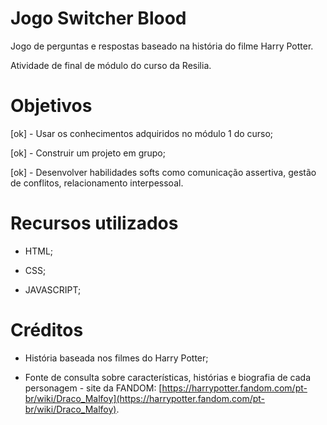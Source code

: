 # Jogo Switcher Blood
Jogo de perguntas e respostas baseado na história do filme Harry Potter.

Atividade de final de módulo do curso da Resilia.

# Objetivos
[ok] - Usar os conhecimentos adquiridos no módulo 1 do curso;

[ok] - Construir um projeto em grupo;

[ok] - Desenvolver habilidades softs como comunicação assertiva, gestão de conflitos, relacionamento interpessoal.

# Recursos utilizados
- HTML;

- CSS;

- JAVASCRIPT;

# Créditos
 - História baseada nos filmes do Harry Potter;

 - Fonte de consulta sobre características, histórias e biografia de cada personagem - site da FANDOM:  [https://harrypotter.fandom.com/pt-br/wiki/Draco_Malfoy](https://harrypotter.fandom.com/pt-br/wiki/Draco_Malfoy).


